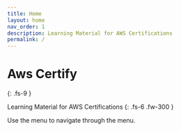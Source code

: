 ```yaml
---
title: Home
layout: home
nav_order: 1
description: Learning Material for AWS Certifications
permalink: /
---
```


# Aws Certify
{: .fs-9 }

Learning Material for AWS Certifications
{: .fs-6 .fw-300 }

Use the menu to navigate through the menu.